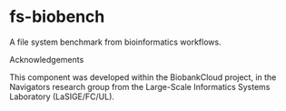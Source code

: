 # fs-biobench
A file system benchmark from bioinformatics workflows.

Acknowledgements

This component was developed within the BiobankCloud project, in the Navigators research group from the Large-Scale Informatics Systems Laboratory (LaSIGE/FC/UL).

